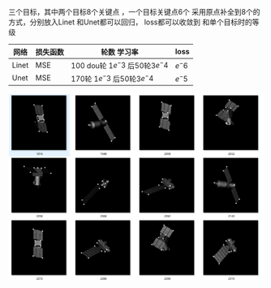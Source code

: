 
三个目标，其中两个目标8个关键点 ，一个目标关键点6个  采用原点补全到8个的方式，分别放入Linet 和Unet都可以回归， loss都可以收敛到 和单个目标时的等级

|  网络   | 损失函数 | 轮数 学习率 | loss|
| ------   | ----         | ------------   | ------    
| Linet    | MSE | 100 dou轮 1$e^-3$ 后50轮3$e^-4$| $e^-6$
| Unet  | MSE | 170轮 1$e^-3$ 后50轮3$e^-4$|$e^-5$


![512](images/12.4.png)